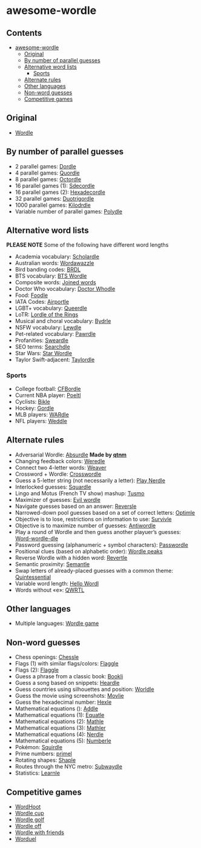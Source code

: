 awesome-wordle
==============

Contents
--------

-   [awesome-wordle](#awesome-wordle)
    -   [Original](#original)
    -   [By number of parallel guesses](#by-number-of-parallel-guesses)
    -   [Alternative word lists](#alternative-word-lists)
        -   [Sports](#sports)
    -   [Alternate rules](#alternate-rules)
    -   [Other languages](#other-languages)
    -   [Non-word guesses](#non-word-guesses)
    -   [Competitive games](#competitive-games)

<!-- Generate file with pandoc: pandoc -t gfm -s --toc --citeproc --markdown-headings=setext -o README.md README.md-->
<!-- Lists are alphabetized -->

Original
--------

-   [Wordle](https://www.nytimes.com/games/wordle/index.html)

By number of parallel guesses
-----------------------------

-   2 parallel games: [Dordle](https://zaratustra.itch.io/dordle)
-   4 parallel games: [Quordle](https://www.quordle.com/#/)
-   8 parallel games: [Octordle](https://octordle.com/)
-   16 parallel games (1): [Sdecordle](https://www.sedecordle.com/)
-   16 parallel games (2): [Hexadecordle](https://hexadecordle.co.uk/)
-   32 parallel games: [Duotrigordle](https://duotrigordle.com/)
-   1000 parallel games:
    [Kilodrdle](https://jonesnxt.github.io/kilordle/)
-   Variable number of parallel games:
    [Polydle](https://polydle.github.io/?)

Alternative word lists
----------------------

**PLEASE NOTE** Some of the following have different word lengths

-   Academia vocabulary: [Scholardle](https://www.scholardle.com/)
-   Australian words: [Wordawazzle](https://wordawazzle.com.au/)
-   Bird banding codes: [BRDL](https://brdl.alex.gd/?=16)
-   BTS vocabulary: [BTS Wordle](https://bts-wordle.vercel.app/)
-   Composite words: [Joined words](https://jw-daily.web.app/#/intro)
-   Doctor Who vocabulary: [Doctor
    Whodle](https://doctor-whodle.vercel.app/)
-   Food: [Foodle](https://food-le.co/)
-   IATA Codes: [Airportle](https://airportle.scottscheapflights.com/)
-   LGBT+ vocabulary: [Queerdle](https://queerdle.com/)
-   LoTR: [Lordle of the
    Rings](https://digitaltolkien.github.io/vue-wordle/)
-   Musical and choral vocabulary: [Bydrle](https://www.byrdle.net/)
-   NSFW vocabulary: [Lewdle](https://www.lewdlegame.com/)
-   Pet-related vocabulary: [Pawrdle](https://www.pawrdle.com/)
-   Profanities: [Sweardle](https://sweardle.com/)
-   SEO terms: [Searchdle](https://wtfseo.com/searchdle/)
-   Star Wars: [Star Wordle](https://www.starwordle.com/)
-   Taylor Swift-adjacent: [Taylordle](https://www.taylordle.com/)

### Sports

-   College football: [CFBordle](https://cfbordle.redditcfb.com/)
-   Current NBA player: [Poeltl](https://poeltl.dunk.town/)
-   Cyclists: [Bikle](https://giop98.github.io/bikle/)
-   Hockey: [Gordle](https://gordle.herokuapp.com/)
-   MLB players: [WARdle](https://wardle.app/)
-   NFL players: [Weddle](https://www.weddlegame.com/)

Alternate rules
---------------

-   Adversarial Wordle:
    [Absurdle](https://qntm.org/files/absurdle/absurdle.html) **Made by
    [qtnm](https://github.com/qntm)**
-   Changing feedback colors: [Weredle](https://weredle.netlify.app/)
-   Connect two 4-letter words: [Weaver](https://wordwormdormdork.com/)
-   Crossword + Wordle:
    [Crosswordle](https://crosswordle.serializer.ca/)
-   Guess a 5-letter string (not necessarily a letter): [Play
    Nerdle](http://www.playnerdle.com/)
-   Interlocked guesses: [Squardle](https://fubargames.se/squardle/)
-   Lingo and Motus (French TV show) mashup:
    [Tusmo](https://www.tusmo.xyz/)
-   Maximizer of guesses: [Evil
    wordle](https://swag.github.io/evil-wordle/)
-   Navigate guesses based on an answer:
    [Reversle](https://reversle.net/)
-   Narrowed-down pool guesses based on a set of correct letters:
    [Optimle](https://optimle.meow.garden/)
-   Objective is to lose, restrictions on information to use:
    [Survivle](https://lazyguyy.github.io/survivle/)
-   Objective is to maximize number of guesses:
    [Antiwordle](https://www.antiwordle.com/)
-   Play a round of Wordle and then guess another playuer’s guesses:
    [Word-wordle-dle](https://wor-wordle-dle.com/)
-   Password guessing (alphanumeric + symbol characters):
    [Passwordle](https://passwordle.com/)
-   Positional clues (based on alphabetic order): [Wordle
    peaks](https://vegeta897.github.io/wordle-peaks/)
-   Reverse Wordle with a hidden word:
    [Revertle](https://www.puppetsquid.com/revertle/)
-   Semantic proximity: [Semantle](https://semantle.novalis.org/)
-   Swap letters of already-placed guesses with a common theme:
    [Quintessential](https://quintessential.fun/)
-   Variable word length: [Hello Wordl](https://hellowordl.net/)
-   Words without «e»: [QWRTL](https://limpet.net/qwrtl/)

Other languages
---------------

-   Multiple languages: [Wordle game](https://wordlegame.org/)

Non-word guesses
----------------

-   Chess openings: [Chessle](https://jackli.gg/chessle/)
-   Flags (1) with similar flags/colors:
    [Flaggle](https://ducc.pythonanywhere.com/flaggle/)
-   Flags (2): [Flaggle](https://flaggle.app/)
-   Guess a phrase from a classic book: [Bookli](https://bookli.co.uk/)
-   Guess a song based on snippets: [Heardle](https://www.heardle.app/)
-   Guess countries using silhouettes and position:
    [Worldle](https://worldle.teuteuf.fr/)
-   Guess the movie using screenshots: [Movlie](https://movlie.org/)
-   Guess the hexadecimal number: [Hexle](https://jamesl.me/hexle/)
-   Mathematical equations ():
    [Addle](https://alex.strinka.net/programs/addle/)
-   Mathematical equations (1): [Equatle](http://www.equatle.com/)
-   Mathematical equations (2): [Mathle](https://mathlegame.com/)
-   Mathematical equations (3): [Mathler](https://www.mathler.com/)
-   Mathematical equations (4): [Nerdle](https://nerdlegame.com/)
-   Mathematical equations (5): [Numberle](https://numberle.org/)
-   Pokémon: [Squirdle](https://squirdle.fireblend.com/)
-   Prime numbers: [primel](https://cojofra.github.io/primel/)
-   Rotating shapes: [Shaple](https://swag.github.io/shaple/)
-   Routes through the NYC metro:
    [Subwaydle](https://www.subwaydle.com/)
-   Statistics: [Learnle](https://learnle.net/)

Competitive games
-----------------

-   [WordHoot](https://wordhoot.com/)
-   [Wordle cup](https://wordlecup.io/)
-   [Wordle golf](https://wordle-golf.netlify.app/)
-   [Wordle off](http://wordle.jonyork.net/)
-   [Wordle with
    friends](https://mottaquikarim.github.io/wordle_with_friends/)
-   [Worduel](https://worduel.albertjvm.ca/)
